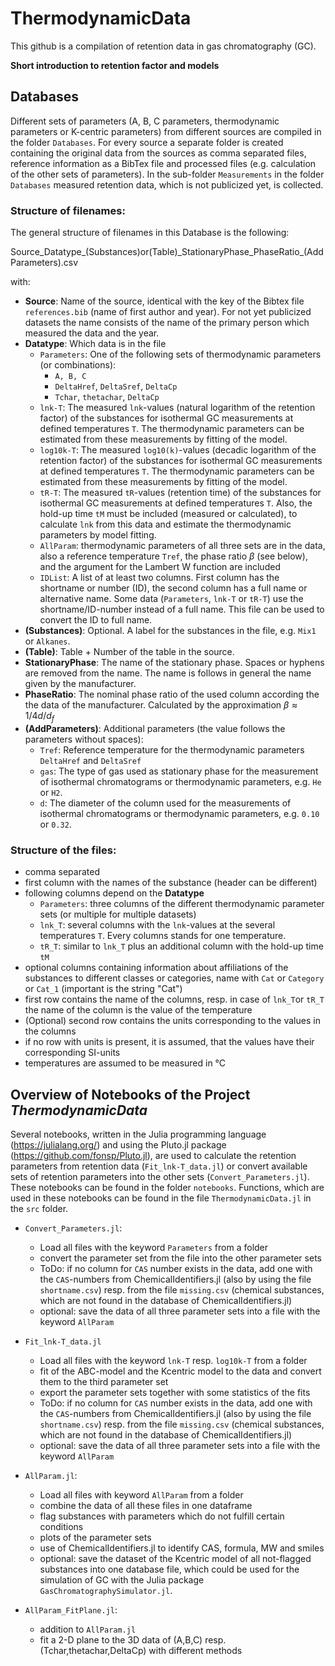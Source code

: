 # ThermodynamicData

This github is a compilation of retention data in gas chromatography (GC).

**Short introduction to retention factor and models**

## Databases

Different sets of parameters (A, B, C parameters, thermodynamic parameters or K-centric parameters) from different sources are compiled 
in the folder `Databases`. For every source a separate folder is created containing the original data from the sources as comma separated files, reference information as a BibTex file and processed files (e.g. calculation of the other sets of parameters). In the sub-folder `Measurements` in the folder `Databases` measured retention data, which is not publicized yet, is collected.  

### Structure of filenames:

The general structure of filenames in this Database is the following:

Source\_Datatype\_(Substances)or(Table)\_StationaryPhase\_PhaseRatio\_(AddParameters).csv

with:
- **Source**: Name of the source, identical with the key of the Bibtex file `references.bib` (name of first author and year). For not yet publicized datasets the name consists of the name of the primary person which measured the data and the year.
- **Datatype**: Which data is in the file
  - `Parameters`: One of the following sets of thermodynamic parameters (or combinations):
    - `A, B, C`
    - `DeltaHref`, `DeltaSref`, `DeltaCp`
    - `Tchar`, `thetachar`, `DeltaCp`
  - `lnk-T`: The measured `lnk`-values (natural logarithm of the retention factor) of the substances for isothermal GC measurements at defined temperatures `T`. The thermodynamic parameters can be estimated from these measurements by fitting of the model.
  - `log10k-T`: The measured `log10(k)`-values (decadic logarithm of the retention factor) of the substances for isothermal GC measurements at defined temperatures `T`. The thermodynamic parameters can be estimated from these measurements by fitting of the model.
  - `tR-T`: The measured `tR`-values (retention time) of the substances for isothermal GC measurements at defined temperatures `T`. Also, the hold-up time `tM` must be included (measured or calculated), to calculate `lnk` from this data and estimate the thermodynamic parameters by model fitting. 
  - `AllParam`: thermodynamic parameters of all three sets are in the data, also a reference temperature `Tref`, the phase ratio $\beta$ (see below), and the argument for the Lambert W function are included 
  - `IDList`: A list of at least two columns. First column has the shortname or number (ID), the second column has a full name or alternative name. Some data (`Parameters`, `lnk-T` or `tR-T`) use the shortname/ID-number instead of a full name. This file can be used to convert the ID to full name.
- **(Substances)**: Optional. A label for the substances in the file, e.g. `Mix1` or `Alkanes`. 
- **(Table)**: Table + Number of the table in the source.
- **StationaryPhase**: The name of the stationary phase. Spaces or hyphens are removed from the name. The name is follows in general the name given by the manufacturer.
- **PhaseRatio**: The nominal phase ratio of the used column according the the data of the manufacturer. Calculated by the approximation $\beta \approx 1/4 d/d_f$
- **(AddParameters)**: Additional parameters (the value follows the parameters without spaces):
  - `Tref`: Reference temperature for the thermodynamic parameters `DeltaHref` and `DeltaSref`
  - `gas`: The type of gas used as stationary phase for the measurement of isothermal chromatograms or thermodynamic parameters, e.g. `He` or `H2`.
  - `d`: The diameter of the column used for the measurements of isothermal chromatograms or thermodynamic parameters, e.g. `0.10` or `0.32`.

### Structure of the files:

- comma separated
- first column with the names of the substance (header can be different)
- following columns depend on the **Datatype**
  - `Parameters`: three columns of the different thermodynamic parameter sets (or multiple for multiple datasets)
  - `lnk_T`: several columns with the `lnk`-values at the several temperatures `T`. Every columns stands for one temperature.
  - `tR_T`: similar to `lnk_T` plus an additional column with the hold-up time `tM`
- optional columns containing information about affiliations of the substances to different classes or categories, name with `Cat` or `Category` or `Cat_1` (important is the string "Cat") 
- first row contains the name of the columns, resp. in case of `lnk_T`or `tR_T` the name of the column is the value of the temperature
- (Optional) second row contains the units corresponding to the values in the columns
- if no row with units is present, it is assumed, that the values have their corresponding SI-units
- temperatures are assumed to be measured in °C

## Overview of Notebooks of the Project _ThermodynamicData_

Several notebooks, written in the Julia programming language (https://julialang.org/) and using the Pluto.jl package (https://github.com/fonsp/Pluto.jl), are used to
calculate the retention parameters from retention data (`Fit_lnk-T_data.jl`) or convert available sets of retention parameters into the other sets (`Convert_Parameters.jl`). These notebooks can be found in the folder `notebooks`. Functions, which are used in these notebooks can be found in the file `ThermodynamicData.jl` in the `src` folder. 

- `Convert_Parameters.jl`:
  - Load all files with the keyword `Parameters` from a folder
  - convert the parameter set from the file into the other parameter sets
  - ToDo: if no column for `CAS` number exists in the data, add one with the `CAS`-numbers from ChemicalIdentifiers.jl (also by using the file `shortname.csv`) resp. from the file `missing.csv` (chemical substances, which are not found in the database of ChemicalIdentifiers.jl)
  - optional: save the data of all three parameter sets into a file with the keyword `AllParam`

- `Fit_lnk-T_data.jl`
  - Load all files with the keyword `lnk-T` resp. `log10k-T` from a folder
  - fit of the ABC-model and the Kcentric model to the data and convert them to the third parameter set
  - export the parameter sets together with some statistics of the fits
  - ToDo: if no column for `CAS` number exists in the data, add one with the `CAS`-numbers from ChemicalIdentifiers.jl (also by using the file `shortname.csv`) resp. from the file `missing.csv` (chemical substances, which are not found in the database of ChemicalIdentifiers.jl)
  - optional: save the data of all three parameter sets into a file with the keyword `AllParam`

- `AllParam.jl`: 
  - Load all files with keyword `AllParam` from a folder
  - combine the data of all these files in one dataframe
  - flag substances with parameters which do not fulfill certain conditions
  - plots of the parameter sets
  - use of ChemicalIdentifiers.jl to identify CAS, formula, MW and smiles
  - optional: save the dataset of the Kcentric model of all not-flagged substances into one database file, which could be used for the simulation of GC with the Julia package `GasChromatographySimulator.jl`.

- `AllParam_FitPlane.jl`: 
  - addition to `AllParam.jl`
  - fit a 2-D plane to the 3D data of (A,B,C) resp. (Tchar,thetachar,DeltaCp) with different methods




